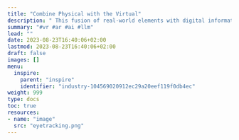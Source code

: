 ```yaml
---
title: "Combine Physical with the Virtual"
description: " This fusion of real-world elements with digital information or experiences can enhance productivity, entertainment, education, and more."
summary: "#vr #ar #ai #llm"
lead: ""
date: 2023-08-23T16:40:06+02:00
lastmod: 2023-08-23T16:40:06+02:00
draft: false
images: []
menu:
  inspire:
    parent: "inspire"
    identifier: "industry-104569020912ec29a20eef119f0db4ec"
weight: 999
type: docs
toc: true
resources:
- name: "image"
  src: "eyetracking.png"
---
```

